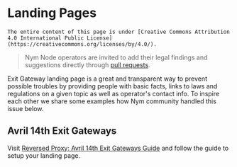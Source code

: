 # Landing Pages

```admonish info
The entire content of this page is under [Creative Commons Attribution 4.0 International Public License](https://creativecommons.org/licenses/by/4.0/).
```

> Nym Node operators are invited to add their legal findings and suggestions directly through [pull requests](add-content.md).

Exit Gateway landing page is a great and transparent way to prevent possible troubles by providing people with basic facts, links to laws and regulations on a given topic as well as operator's contact info. To inspire each other we share some examples how Nym community handled this issue below.

## Avril 14th Exit Gateways

Visit [Reversed Proxy: Avril 14th Exit Gateways Guide](../nodes/proxy-configuration.md#reversed-proxy-avril-14th-exit-gateways-guide) and follow the guide to setup your landing page.
